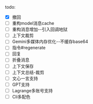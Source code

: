 todo:
* [x] 撤回
* [ ] 重构model消息cache
* [ ] 重构消息增加--引入回调地狱
* [ ] 上下文裁剪
* [ ] Gemini多媒体内存优化--不缓存base64
* [ ] 指令#regenerate
* [ ] 回复
* [ ] 折叠消息
* [ ] 上下文保存
* [ ] 上下文总结-裁剪
* [ ] 文心一言支持
* [ ] GPT支持
* [ ] Lagrange多账号支持
* [ ] Cli多配色